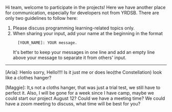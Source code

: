 Hi team, welcome to participate in the projects! Here we have another place for communication, especially for developers not from YRDSB. There are only two guidelines to follow here:

1. Please discuss programming learning-related topics only.
2. When sharing your input, add your name at the beginning in the format
   ```
     [YOUR_NAME]: YOUR message.
   ```
   It's better to keep your messages in one line and add an empty line above your message to separate it from others' input.

-------------------------------------------------------------------------------------------------------------

[Aria]: Henlo sorry, Hello!!!!  Is it just me or does leo(the Constellation) look like a clothes hanger? 

[Maggie]: It,s not a cloths hanger, that was just a trial test, we still have to perfect it. Also, I will be gone for a week since I have camp, maybe we could start our project August 12? Could we have a meeting time? We could have a zoom meeting to discuss, what time will be best for you?
